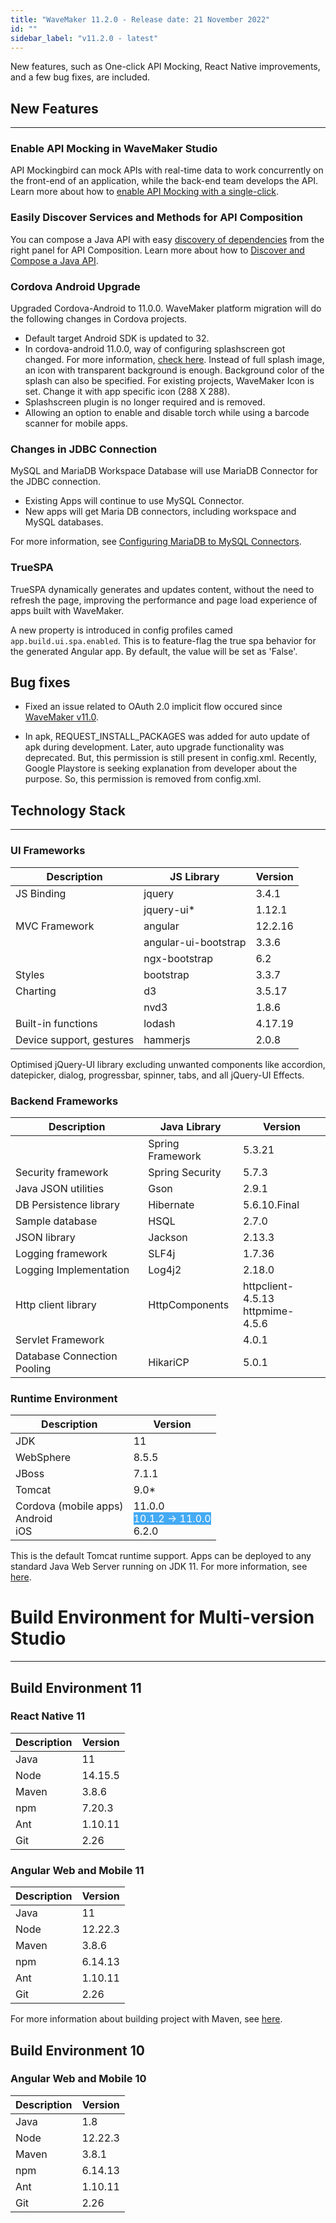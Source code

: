 ```yaml
---
title: "WaveMaker 11.2.0 - Release date: 21 November 2022"
id: ""
sidebar_label: "v11.2.0 - latest"
---
```


New features, such as One-click API Mocking, React Native improvements, and a few bug fixes, are included.

## New Features
---

### Enable API Mocking in WaveMaker Studio

API Mockingbird can mock APIs with real-time data to work concurrently on the front-end of an application, while the back-end team develops the API. Learn more about how to [enable API Mocking with a single-click](/learn/app-development/services/mock-services/mock-imported-apis).


### Easily Discover Services and Methods for API Composition

You can compose a Java API with easy [discovery of dependencies](/learn/app-development/services/java-services/api-composer-toolkit#discover-dependencies) from the right panel for API Composition. Learn more about how to [Discover and Compose a Java API](/learn/app-development/services/java-services/api-composer-toolkit). 


### Cordova Android Upgrade

Upgraded Cordova-Android to 11.0.0. WaveMaker platform migration will do the following changes in Cordova projects.

- Default target Android SDK is updated to 32.
- In cordova-android 11.0.0, way of configuring splashscreen got changed. For more information, [check here](https://cordova.apache.org/docs/en/latest/core/features/splashscreen/index.html#android-specific-information). Instead of full splash image, an icon with transparent background is enough. Background color of the splash can also be specified. For existing projects, WaveMaker Icon is set. Change it with app specific icon (288 X 288).
- Splashscreen plugin is no longer required and is removed.
- Allowing an option to enable and disable torch while using a barcode scanner for mobile apps.

### Changes in JDBC Connection

MySQL and MariaDB Workspace Database will use MariaDB Connector for the JDBC connection. 

- Existing Apps will continue to use MySQL Connector.
- New apps will get Maria DB connectors, including workspace and MySQL databases.

For more information, see [Configuring MariaDB to MySQL Connectors](/learn/how-tos/switch-mariadb-to-mysql-connector).

### TrueSPA

TrueSPA dynamically generates and updates content, without the need to refresh the page, improving the performance and page load experience of apps built with WaveMaker. 

A new property is introduced in config profiles camed `app.build.ui.spa.enabled`. This is to feature-flag the true spa behavior for the generated Angular app. By default, the value will be  set as 'False'.

## Bug fixes

- Fixed an issue related to OAuth 2.0 implicit flow occured since [WaveMaker v11.0](/learn/wavemaker-release-notes/v11-0-1).

- In apk, REQUEST_INSTALL_PACKAGES was added for auto update of apk during development. Later, auto upgrade functionality was deprecated. But, this permission is still present in config.xml. Recently, Google Playstore is seeking explanation from developer about the purpose. So, this permission is removed from config.xml. 


## Technology Stack

---

### UI Frameworks

| Description | JS Library | Version |
| --- | --- | --- |
| JS Binding | jquery | 3.4.1 |
|  | jquery-ui* | 1.12.1 |
| MVC Framework | angular| 12.2.16|
|  | angular-ui-bootstrap | 3.3.6 |
|  | ngx-bootstrap | 6.2 |
| Styles | bootstrap | 3.3.7 |
| Charting | d3 | 3.5.17 |
|  | nvd3 | 1.8.6 |
| Built-in functions | lodash | 4.17.19|
| Device support, gestures | hammerjs | 2.0.8 |

Optimised jQuery-UI library excluding unwanted components like accordion, datepicker, dialog, progressbar, spinner, tabs, and all jQuery-UI Effects.

### Backend Frameworks

| Description | Java Library | Version |
| --- | --- | --- |
|  | Spring Framework  | 5.3.21|
| Security framework | Spring Security | 5.7.3|
| Java JSON utilities | Gson  | 2.9.1|
| DB Persistence library | Hibernate | 5.6.10.Final|
| Sample database | HSQL | 2.7.0|
| JSON library | Jackson | 2.13.3|
| Logging framework | SLF4j | 1.7.36 |
| Logging Implementation | Log4j2 | 2.18.0|
| Http client library | HttpComponents | httpclient- 4.5.13 <br> httpmime- 4.5.6 |
| Servlet Framework |  | 4.0.1 |
|Database Connection Pooling | HikariCP | 5.0.1 |

### Runtime Environment

| Description | Version |
| --- | --- |
| JDK | 11 |
| WebSphere | 8.5.5 |
| JBoss | 7.1.1 |
| Tomcat | 9.0* |
| Cordova (mobile apps) <br> Android <br> iOS |11.0.0 <br> <span style="background: #44aaf4; color: #fff">10.1.2 -> 11.0.0</span>  <br> 6.2.0 |

This is the default Tomcat runtime support. Apps can be deployed to any standard Java Web Server running on JDK 11. For more information, see [here](/learn/app-development/deployment/deployment-web-server).

# Build Environment for Multi-version Studio
---

## Build Environment 11 

### React Native 11

|Description|	Version|
|---|---|
|Java |11 |
|Node|14.15.5|
|Maven | 3.8.6|
|npm | 7.20.3|
|Ant|	1.10.11|
|Git|	2.26| 

### Angular Web and Mobile 11

|Description|	Version|
|---|---|
|Java | 11 |
|Node | 12.22.3|
|Maven| 3.8.6|
|npm |	6.14.13|
|Ant|	1.10.11|
|Git|	2.26| 

For more information about building project with Maven, see [here](/learn/app-development/deployment/building-with-maven).

## Build Environment 10

### Angular Web and Mobile 10

|Description|	Version|
|---|---|
|Java |1.8 |
|Node | 12.22.3|
|Maven|	3.8.1|
|npm |	6.14.13|
|Ant|	1.10.11|
|Git|	2.26| 
